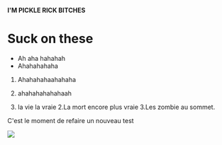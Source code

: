 **I'M PICKLE RICK BITCHES**

# Suck on these

* Ah aha hahahah
* Ahahahahaha

1. Ahahahahaahahaha
1. ahahahahahahaah
 
1. la vie la vraie 	2.La mort encore plus vraie	3.Les zombie au sommet.

C'est le moment de refaire un nouveau test

![](https://media1.tenor.com/images/d71127d6086a918f1deb3fe54a5959e0/tenor.gif)
